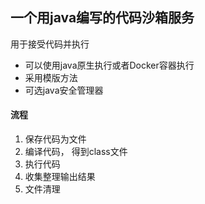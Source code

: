 ## 一个用java编写的代码沙箱服务

用于接受代码并执行
- 可以使用java原生执行或者Docker容器执行
- 采用模版方法
- 可选java安全管理器
#### 流程
1. 保存代码为文件
2. 编译代码， 得到class文件
3. 执行代码
4. 收集整理输出结果
5. 文件清理
